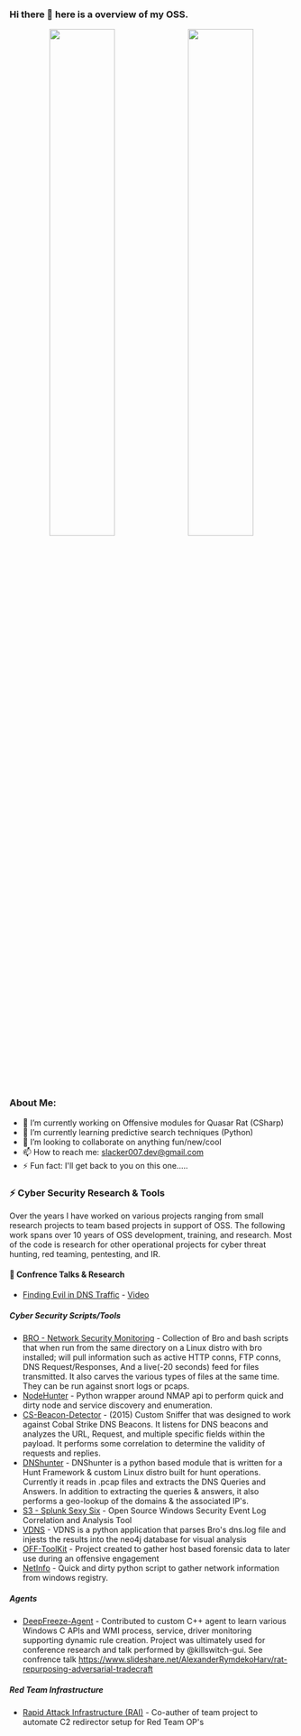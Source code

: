 ### Hi there 👋 here is a overview of my OSS.

<!--
**slacker007/slacker007** is a ✨ _special_ ✨ repository because its `README.md` (this file) appears on your GitHub profile.

Here are some ideas to get you started:

- 🔭 I’m currently working on Offensive modules for Quasar Rat (CSharp)
- 🌱 I’m currently learning predictive search techniques (Python)
- 👯 I’m looking to collaborate on anything fun/new/cool
- 📫 How to reach me: slacker007.dev@gmail.com
- ⚡ Fun fact: I'll get back to you on this one.....
-->

<p align="center">
  <img width="48%" src="https://github-readme-stats.vercel.app/api?username=slacker007&show_icons=true&&count_private=true&hide_border=true&theme=radical" />
  <img width="48%" src="https://github-readme-streak-stats.herokuapp.com/?user=slacker007&hide_border=true&theme=radical" />
</p>

### About Me:
- 🔭 I’m currently working on Offensive modules for Quasar Rat (CSharp)
- 🌱 I’m currently learning predictive search techniques (Python)
- 👯 I’m looking to collaborate on anything fun/new/cool
- 📫 How to reach me: slacker007.dev@gmail.com
- ⚡ Fun fact: I'll get back to you on this one.....


### ⚡ Cyber Security Research & Tools
Over the years I have worked on various projects ranging from small research projects to team based projects in support of OSS. The following work spans over 10 years of OSS development, training, and research. Most of the code is research for other operational projects for cyber threat hunting, red teaming, pentesting, and IR.

#### 💬 Confrence Talks & Research

* [Finding Evil in DNS Traffic](https://www.slideshare.net/real_slacker007/finding-evil-in-dns-traffic) - [Video](https://youtu.be/Asfdcn9HNfk)

##### Cyber Security Scripts/Tools

* [BRO - Network Security Monitoring](https://github.com/slacker007/Bro-NetworkSecurityMonitoring) - Collection of Bro and bash scripts that when run from the same directory on a Linux distro with bro installed; will pull information such as active HTTP conns, FTP conns, DNS Request/Responses, And a live(-20 seconds) feed for files transmitted. It also carves the various types of files at the same time. They can be run against snort logs or pcaps.
* [NodeHunter](https://github.com/slacker007/NodeHunter) - Python wrapper around NMAP api to perform quick and dirty node and service discovery and enumeration.
* [CS-Beacon-Detector](https://github.com/slacker007/CS-Beacon-Detector/) - (2015) Custom Sniffer that was designed to work against Cobal Strike DNS Beacons. It listens for DNS beacons and analyzes the URL, Request, and multiple specific fields within the payload. It performs some correlation to determine the validity of requests and replies.
* [DNShunter](https://github.com/slacker007/DNShunter) - DNShunter is a python based module that is written for a Hunt Framework & custom Linux distro built for hunt operations. Currently it reads in .pcap files and extracts the DNS Queries and Answers. In addition to extracting the queries & answers, it also performs a geo-lookup of the domains & the associated IP's.
* [S3 - Splunk Sexy Six](https://github.com/slacker007/S3) - Open Source Windows Security Event Log Correlation and Analysis Tool
* [VDNS](https://github.com/slacker007/vdns) - VDNS is a python application that parses Bro's dns.log file and injests the results into the neo4j database for visual analysis
* [OFF-ToolKit](https://github.com/Offensive-Forensic-Framework/OFF-ToolKit/) - Project created to gather host based forensic data to later use during an offensive engagement
* [NetInfo](https://github.com/slacker007/OFF-CODE/blob/master/Net_Info.py) - Quick and dirty python script to gather network information from windows registry.


##### Agents

* [DeepFreeze-Agent](https://github.com/killswitch-GUI/DeepFreeze-Agent) - Contributed to custom C++ agent to learn various Windows C APIs and WMI process, service, driver monitoring supporting dynamic rule creation. Project was ultimately used for conference research and talk performed by @killswitch-gui. See confrence talk https://www.slideshare.net/AlexanderRymdekoHarv/rat-repurposing-adversarial-tradecraft


##### Red Team Infrastructure

* [Rapid Attack Infrastructure (RAI)](https://github.com/obscuritylabs/RAI) - Co-auther of team project to automate C2 redirector setup for Red Team OP's


